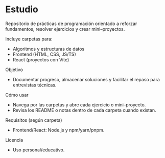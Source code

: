 
# Estudio

Repositorio de prácticas de programación orientado a reforzar fundamentos, resolver ejercicios y crear mini–proyectos.

Incluye carpetas para:
- Algoritmos y estructuras de datos
- Frontend (HTML, CSS, JS/TS)
- React (proyectos con Vite)

Objetivo
- Documentar progreso, almacenar soluciones y facilitar el repaso para entrevistas técnicas.

Cómo usar
- Navega por las carpetas y abre cada ejercicio o mini–proyecto.
- Revisa los README o notas dentro de cada carpeta cuando existan.

Requisitos (según carpeta)
- Frontend/React: Node.js y npm/yarn/pnpm.

Licencia
- Uso personal/educativo.
